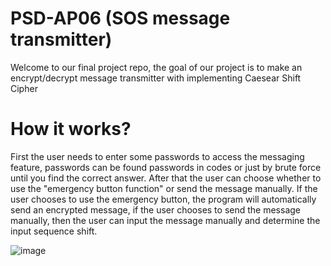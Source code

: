 # PSD-AP06 (SOS message transmitter) 
Welcome to our final project repo, the goal of our project is to make an encrypt/decrypt message transmitter with implementing Caesear Shift Cipher

# How it works?
First the user needs to enter some passwords to access the messaging feature, passwords can be found passwords in codes or just by brute force until you find the correct answer. After that the user can choose whether to use the "emergency button function" or send the message manually. If the user chooses to use the emergency button, the program will automatically send an encrypted message, if the user chooses to send the message manually, then the user can input the message manually and determine the input sequence shift.

![image](https://github.com/MRifkiPratama/PSD-AP06/assets/133479361/3534b09a-a1a0-476b-9a6a-77377872c9c0)



